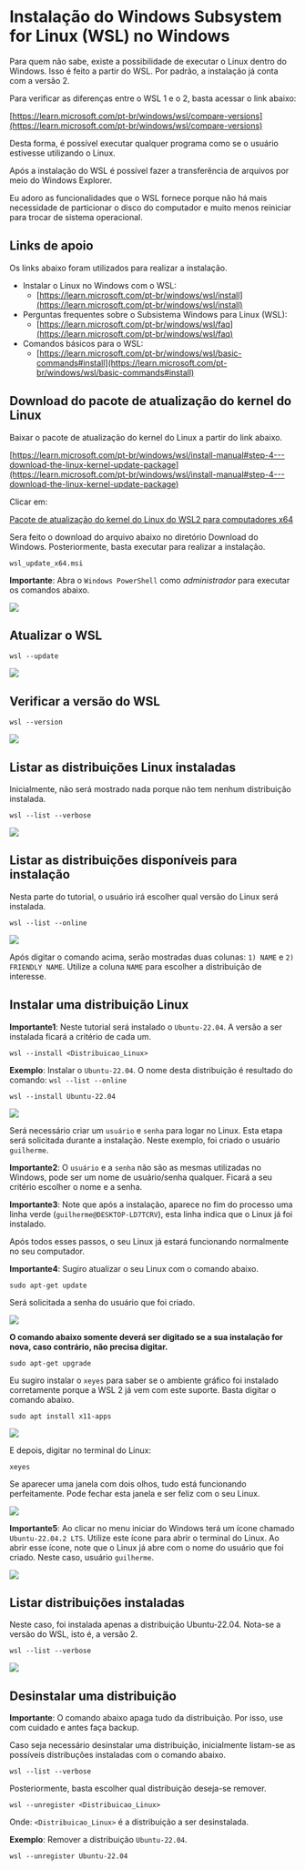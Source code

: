 Instalação do Windows Subsystem for Linux (WSL) no Windows
=================================

Para quem não sabe, existe a possibilidade de executar o Linux dentro do Windows. Isso é feito a partir do WSL. Por padrão, a instalação já conta com a versão 2.

Para verificar as diferenças entre o WSL 1 e o 2, basta acessar o link abaixo:

[https://learn.microsoft.com/pt-br/windows/wsl/compare-versions](https://learn.microsoft.com/pt-br/windows/wsl/compare-versions)

Desta forma, é possível executar qualquer programa como se o usuário estivesse utilizando o Linux.

Após a instalação do WSL é possível fazer a transferência de arquivos por meio do Windows Explorer.

Eu adoro as funcionalidades que o WSL fornece porque não há mais necessidade de particionar o disco do computador e muito menos reiniciar para trocar de sistema operacional.

## Links de apoio

Os links abaixo foram utilizados para realizar a instalação.

* Instalar o Linux no Windows com o WSL: 
  * [https://learn.microsoft.com/pt-br/windows/wsl/install](https://learn.microsoft.com/pt-br/windows/wsl/install)
* Perguntas frequentes sobre o Subsistema Windows para Linux (WSL): 
  * [https://learn.microsoft.com/pt-br/windows/wsl/faq](https://learn.microsoft.com/pt-br/windows/wsl/faq)
* Comandos básicos para o WSL: 
  * [https://learn.microsoft.com/pt-br/windows/wsl/basic-commands#install](https://learn.microsoft.com/pt-br/windows/wsl/basic-commands#install)

## Download do pacote de atualização do kernel do Linux

Baixar o pacote de atualização do kernel do Linux a partir do link abaixo.

[https://learn.microsoft.com/pt-br/windows/wsl/install-manual#step-4---download-the-linux-kernel-update-package](https://learn.microsoft.com/pt-br/windows/wsl/install-manual#step-4---download-the-linux-kernel-update-package)

Clicar em:

[Pacote de atualização do kernel do Linux do WSL2 para computadores x64](https://wslstorestorage.blob.core.windows.net/wslblob/wsl_update_x64.msi)

Sera feito o download do arquivo abaixo no diretório Download do Windows. Posteriormente, basta executar para realizar a  instalação.

```wsl_update_x64.msi```

**Importante**: Abra o ```Windows PowerShell``` como *administrador* para executar os comandos abaixo.

![](../../images/wsl/fig04.PNG)

## Atualizar o WSL

```wsl --update```

![](../../images/wsl/fig05.PNG)

## Verificar a versão do WSL

```wsl --version```

![](../../images/wsl/fig06.PNG)

## Listar as distribuições Linux instaladas

Inicialmente, não será mostrado nada porque não tem nenhum distribuição instalada.

```wsl --list --verbose```

![](../../images/wsl/fig07.PNG)

## Listar as distribuições disponíveis para instalação

Nesta parte do tutorial, o usuário irá escolher qual versão do Linux será instalada.

```wsl --list --online```

![](../../images/wsl/fig08.PNG)

Após digitar o comando acima, serão mostradas duas colunas: ```1) NAME``` e ```2) FRIENDLY NAME```. Utilize a coluna ```NAME``` para escolher a distribuição de interesse.

## Instalar uma distribuição Linux

**Importante1**: Neste tutorial será instalado o ```Ubuntu-22.04```. A versão a ser instalada ficará a critério de cada um.

```wsl --install <Distribuicao_Linux>```

**Exemplo**: Instalar o ```Ubuntu-22.04```. O nome desta distribuição é resultado do comando: ```wsl --list --online```

```wsl --install Ubuntu-22.04```

![](../../images/wsl/fig09.PNG)

Será necessário criar um ```usuário``` e ```senha``` para logar no Linux. Esta etapa será solicitada durante a instalação. Neste exemplo, foi criado o usuário ```guilherme```.

**Importante2**: O ```usuário``` e a ```senha``` não são as mesmas utilizadas no Windows, pode ser um nome de usuário/senha qualquer. Ficará a seu critério escolher o nome e a senha.

**Importante3**: Note que após a instalação, aparece no fim do processo uma linha verde (```guilherme@DESKTOP-LD7TCRV```), esta linha indica que o Linux já foi instalado.

Após todos esses passos, o seu Linux já estará funcionando normalmente no seu computador.

**Importante4**: Sugiro atualizar o seu Linux com o comando abaixo.

```sudo apt-get update```

Será solicitada a senha do usuário que foi criado.

![](../../images/wsl/fig10.PNG)

**O comando abaixo somente deverá ser digitado se a sua instalação for nova, caso contrário, não precisa digitar.**

```sudo apt-get upgrade```

Eu sugiro instalar o ```xeyes``` para saber se o ambiente gráfico foi instalado corretamente porque a WSL 2 já vem com este suporte. Basta digitar o comando abaixo.

```sudo apt install x11-apps```

![](../../images/wsl/fig11.PNG)

E depois, digitar no terminal do Linux:

```xeyes```

Se aparecer uma janela com dois olhos, tudo está funcionando perfeitamente. Pode fechar esta janela e ser feliz com o seu Linux.

![](../../images/wsl/fig12.PNG)

**Importante5**: Ao clicar no menu iniciar do Windows terá um ícone chamado ```Ubuntu-22.04.2 LTS```. Utilize este ícone para abrir o terminal do Linux. Ao abrir esse ícone, note que o Linux já abre com o nome do usuário que foi criado. Neste caso, usuário ```guilherme```.

![](../../images/wsl/fig14.PNG)

## Listar distribuições instaladas

Neste caso, foi instalada apenas a distribuição Ubuntu-22.04. Nota-se a versão do WSL, isto é, a versão 2.

```wsl --list --verbose```

![](../../images/wsl/fig13.PNG)

## Desinstalar uma distribuição

**Importante**: O comando abaixo apaga tudo da distribuição. Por isso, use com cuidado e antes faça backup.

Caso seja necessário desinstalar uma distribuição, inicialmente listam-se as possíveis distribuções instaladas com o comando abaixo.

```wsl --list --verbose```

Posteriormente, basta escolher qual distribuição deseja-se remover.

```wsl --unregister <Distribuicao_Linux>```

Onde: ```<Distribuicao_Linux>``` é a distribuição a ser desinstalada.

**Exemplo**: Remover a distribuição ```Ubuntu-22.04```.

```wsl --unregister Ubuntu-22.04```